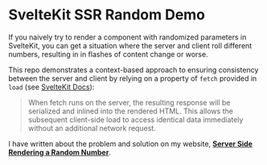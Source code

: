 # SvelteKit SSR Random Demo

If you naively try to render a component with randomized parameters in SvelteKit, you can get a situation where the server and client roll different numbers, resulting in in flashes of content change or worse.

This repo demonstrates a context-based approach to ensuring consistency between the server and client by relying on a property of `fetch` provided in `load` (see [SvelteKit Docs](https://kit.svelte.dev/docs#loading-input-fetch)):

> When fetch runs on the server, the resulting response will be serialized and inlined into the rendered HTML. This allows the subsequent client-side load to access identical data immediately without an additional network request.

I have written about the problem and solution on my website, **[Server Side Rendering a Random Number](https://auroratide.com/posts/server-side-rendering-a-random-number)**.